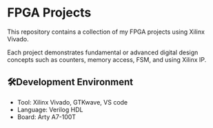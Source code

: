 # FPGA Projects 

This repository contains a collection of my FPGA projects using Xilinx Vivado. 

Each project demonstrates fundamental or advanced digital design concepts such as counters, memory access, FSM, and using Xilinx IP.

## 🛠Development Environment
- Tool: Xilinx Vivado, GTKwave, VS code
- Language: Verilog HDL
- Board: Arty A7-100T
